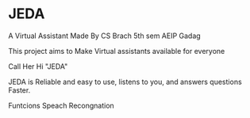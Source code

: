 # JEDA

A Virtual Assistant Made By CS Brach 5th sem AEIP Gadag

This project aims to Make Virtual assistants available for everyone 

Call Her Hi "JEDA"

JEDA is Reliable and easy to use, listens to you, and answers questions Faster.

Funtcions
    Speach Recongnation